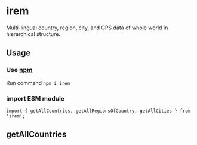 # irem

Multi-lingual country, region, city, and GPS data of whole world in hierarchical structure.

## Usage

### Use [npm](https://www.npmjs.com/package/irem)

Run command `npm i irem`

### import ESM module

`import { getAllCountries, getAllRegionsOfCountry, getAllCities } from 'irem';`

## getAllCountries

